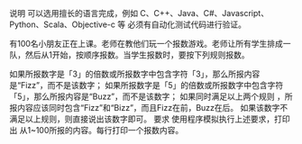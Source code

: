 说明
可以选用擅长的语言完成，例如 C、C++、Java、C#、Javascript、Python、Scala、Objective-c 等
必须有自动化测试代码进行验证。

有100名小朋友正在上课。老师在教他们玩一个报数游戏。老师让所有学生排成一队，然后从1开始，按顺序报数。当学生报数时，要按下列规则报数。

如果所报数字是「3」的倍数或所报数字中包含字符「3」，那么所报内容是“Fizz”，而不是该数字；
如果所报数字是「5」的倍数或所报数字中包含字符「5」，那么所报内容是“Buzz”，而不是该数字；
如果同时满足以上两个规则 ，所报内容应该同时包含“Fizz”和“Bizz”，而且Fizz在前，Buzz在后。
如果该数字不满足以上规则，则直接说出该数字即可。
要求
使用程序模拟执行上述要求，打印出 从1~100所报的内容。每行打印一个报数内容。
